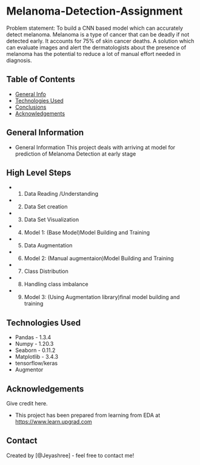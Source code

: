 # Melanoma-Detection-Assignment
Problem statement: To build a CNN based model which can accurately detect melanoma. 
Melanoma is a type of cancer that can be deadly if not detected early. It accounts for 75% of skin cancer deaths. 
A solution which can evaluate images and alert the dermatologists about the presence of melanoma has the potential to reduce a lot of manual effort 
needed in diagnosis.

## Table of Contents
* [General Info](#general-information)
* [Technologies Used](#technologies-used)
* [Conclusions](#conclusions)
* [Acknowledgements](#acknowledgements)

## General Information
- General Information
This project deals with arriving at model for prediction of Melanoma Detection at early stage 

## High Level Steps
<!-- ToDO after ppt -->
- 1. Data Reading /Understanding
- 2. Data Set creation
- 3. Data Set Visualization
- 4. Model 1: (Base Model)Model Building and Training
- 5. Data Augmentation
- 6. Model 2: (Manual augmentaion)Model Building and Training
- 7. Class Distribution
- 8. Handling class imbalance
- 9. Model 3: (Using Augmentation library)final model building and training


## Technologies Used
- Pandas - 1.3.4 
- Numpy - 1.20.3 
- Seaborn - 0.11.2
- Matplotlib - 3.4.3
- tensorflow/keras
- Augmentor

## Acknowledgements
Give credit here.
- This project has been prepared from learning from EDA at https://www.learn.upgrad.com


## Contact
Created by [@Jeyashree] - feel free to contact me!